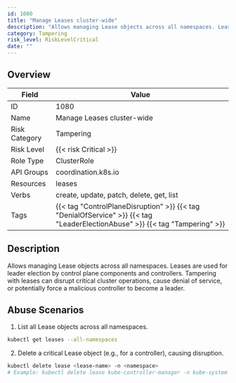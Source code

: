 ```yaml
---
id: 1080
title: "Manage Leases cluster-wide"
description: "Allows managing Lease objects across all namespaces. Leases are used for leader election by control plane components and controllers. Tampering with leases can disrupt critical cluster operations, cause denial of service, or potentially force a malicious controller to become a leader."
category: Tampering
risk_level: RiskLevelCritical
date: ""
---
```


## Overview

| Field         | Value                                                                                                                        |
| ------------- | ---------------------------------------------------------------------------------------------------------------------------- |
| ID            | 1080                                                                                                                         |
| Name          | Manage Leases cluster-wide                                                                                                   |
| Risk Category | Tampering                                                                                                                    |
| Risk Level    | {{< risk Critical >}}                                                                                                        |
| Role Type     | ClusterRole                                                                                                                  |
| API Groups    | coordination.k8s.io                                                                                                          |
| Resources     | leases                                                                                                                       |
| Verbs         | create, update, patch, delete, get, list                                                                                     |
| Tags          | {{< tag "ControlPlaneDisruption" >}} {{< tag "DenialOfService" >}} {{< tag "LeaderElectionAbuse" >}} {{< tag "Tampering" >}} |

## Description

Allows managing Lease objects across all namespaces. Leases are used for leader election by control plane components and controllers. Tampering with leases can disrupt critical cluster operations, cause denial of service, or potentially force a malicious controller to become a leader.

## Abuse Scenarios

1. List all Lease objects across all namespaces.

```bash
kubectl get leases --all-namespaces

```

2. Delete a critical Lease object (e.g., for a controller), causing disruption.

```bash
kubectl delete lease <lease-name> -n <namespace>
# Example: kubectl delete lease kube-controller-manager -n kube-system

```
